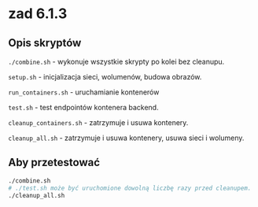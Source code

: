 # zad 6.1.3

## Opis skryptów

`./combine.sh` - wykonuje wszystkie skrypty po kolei bez cleanupu.

`setup.sh` - inicjalizacja sieci, wolumenów, budowa obrazów.

`run_containers.sh` - uruchamianie kontenerów

`test.sh` - test endpointów kontenera backend.

`cleanup_containers.sh` - zatrzymuje i usuwa kontenery.

`cleanup_all.sh` - zatrzymuje i usuwa kontenery, usuwa sieci i wolumeny.

## Aby przetestować

```bash
./combine.sh
# ./test.sh może być uruchomione dowolną liczbę razy przed cleanupem.
./cleanup_all.sh
```
